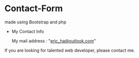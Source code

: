 # Contact-Form
made using Bootstrap and php

- My Contact Info 

   My mail address : "eric_ha@outlook.com"

If you are looking for talented web developer, please contact me.
